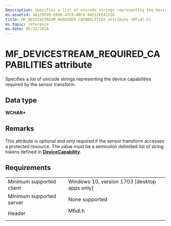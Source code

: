 ```yaml
---
Description: Specifies a list of unicode strings representing the device capabilities required by the sensor transform.
ms.assetid: 4A129FEB-E650-47C9-ABC0-9A512EE4121D
title: MF_DEVICESTREAM_REQUIRED_CAPABILITIES attribute (Mfidl.h)
ms.topic: reference
ms.date: 05/31/2018
---
```


# MF\_DEVICESTREAM\_REQUIRED\_CAPABILITIES attribute

Specifies a list of unicode strings representing the device capabilities required by the sensor transform.

## Data type

**WCHAR\***

## Remarks

This attribute is optional and only required if the sensor transform accesses a protected resource. The value must be a semicolon delimited list of string tokens defined in [**DeviceCapability**](https://msdn.microsoft.com/en-us/library/BR211430(v=Win.10).aspx).

## Requirements



|                                     |                                                                                    |
|-------------------------------------|------------------------------------------------------------------------------------|
| Minimum supported client<br/> | Windows 10, version 1703 \[desktop apps only\]<br/>                          |
| Minimum supported server<br/> | None supported<br/>                                                          |
| Header<br/>                   | <dl> <dt>Mfidl.h</dt> </dl> |



 

 





